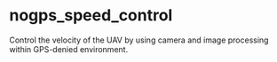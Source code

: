 # nogps_speed_control
Control the velocity of the UAV by using camera and image processing within GPS-denied environment.
